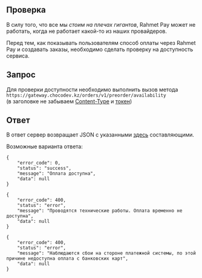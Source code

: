 ## Проверка

В силу того, что все мы _стоим на плечах гигантов_, Rahmet Pay может не работать, когда не работает какой-то из наших провайдеров.  

Перед тем, как показывать пользователям способ оплаты через Rahmet Pay и создавать заказы, необходимо сделать проверку на доступность сервиса.

## Запрос

Для проверки доступности необходимо выполнить вызов метода  
`https://gateway.chocodev.kz/orders/v1/preorder/availability`  
(в заголовке не забываем [Content-Type](/#_3) и [токен](/auth))  

## Ответ

В ответ сервер возвращает JSON с указанными [здесь](/#_4) составляющими.  

Возможные варианта ответа: 
```
{
    "error_code": 0,
    "status": "success",
    "message": "Оплата доступна",
    "data": null
}
```
```
{
    "error_code": 400,
    "status": "error",
    "message": "Проводятся технические работы. Оплата временно не доступна",
    "data": null
}
```
```
{
    "error_code": 400,
    "status": "error",
    "message": "Наблюдаются сбои на стороне платежной системы, по этой причине недоступна оплата с банковских карт",
    "data": null
}
```